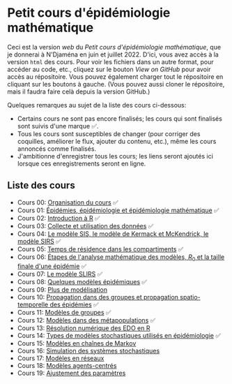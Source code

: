 # Petit cours d'épidémiologie mathématique

Ceci est la version *web* du *Petit cours d'épidémiologie mathématique*, que je donnerai à N'Djaména en juin et juillet 2022. D'ici, vous avez accès à la version `html` des cours. Pour voir les fichiers dans un autre format, pour accéder au code, etc., cliquez sur le bouton *View on GitHub* pour avoir accès au répositoire. Vous pouvez également charger tout le répositoire en cliquant sur les boutons à gauche. (Vous pouvez aussi cloner le répositoire, mais il faudra faire celà depuis la version GitHub.)

Quelques remarques au sujet de la liste des cours ci-dessous:
- Certains cours ne sont pas encore finalisés; les cours qui sont finalisés sont suivis d'une marque &#9989;.
- Tous les cours sont susceptibles de changer (pour corriger des coquilles, améliorer le flux, ajouter du contenu, etc.), même les cours annoncés comme finalisés.
- J'ambitionne d'enregistrer tous les cours; les liens seront ajoutés ici lorsque ces enregistrements seront en ligne.
<!--- Une version plus détaillée de la liste, que j'utilise par exemple pour vérifier que je ne duplique pas de contenu, est disponible [ici](). -->


## Liste des cours


- Cours 00: [Organisation du cours](cours-00-organisation.html) &#9989;
- Cours 01: [Épidémies, épidémiologie et épidémiologie mathématique](cours-01-introduction.html) &#9989;
- Cours 02: [Introduction à R](cours-02-intro-R.html) &#9989;
- Cours 03: [Collecte et utilisation des données](cours-03-donnees.html) &#9989;
- Cours 04: [Le modèle SIS, le modèle de Kermack et McKendrick, le modèle SIRS](cours-04-modeles-SIS-SIR.html) &#9989;
- Cours 05: [Temps de résidence dans les compartiments](cours-05-temps-de-residence.html) &#9989;
- Cours 06: [Étapes de l'analyse mathématique des modèles, $R_0$ et la taille finale d'une épidémie](cours-06-etapes-R0-final-size.html) &#9989;
- Cours 07: [Le modèle SLIRS](cours-07-SLIRS.html) &#9989;
- Cours 08: [Quelques modèles épidémiques](cours-08-modeles-epidemiques.html) &#9989;
- Cours 09: [Plus de modélisation](cours-09-plus-de-modelisation.html) 
- Cours 10: [Propagation dans des groupes et propagation spatio-temporelle des épidémies](cours-10-heterogeneite-groupe-et-spatiale.html) &#9989;
- Cours 11: [Modèles de groupes](cours-11-modeles-groupes.html) &#9989;
- Cours 12: [Modèles dans des métapopulations](cours-12-modeles-metapopulation.html) &#9989;
- Cours 13: [Résolution numérique des EDO en R](cours-13-EDO-en-R.html) 
- Cours 14: [Types de modèles stochastiques utilisés en épidémiologie](cours-14-stochasticite.html) &#9989;
- Cours 15: [Modèles en chaînes de Markov](cours-15-modeles-MC.html) 
- Cours 16: [Simulation des systèmes stochastiques](cours-16-simulation-stochastique.html) 
- Cours 17: [Modèles en réseaux](cours-17-modeles-reseaux.html)
- Cours 18: [Modèles agents-centrés](cours-18-modeles-agents.html) 
- Cours 19: [Ajustement des paramètres](cours-19-ajustement-parametres.html) 


<!--- Image credit: Malaria parasite entering a red blood cell. https://flic.kr/p/V8qaYt. National Institute of Allergy and Infectious Diseases, NIH. CC BY NC 2.0 --->
